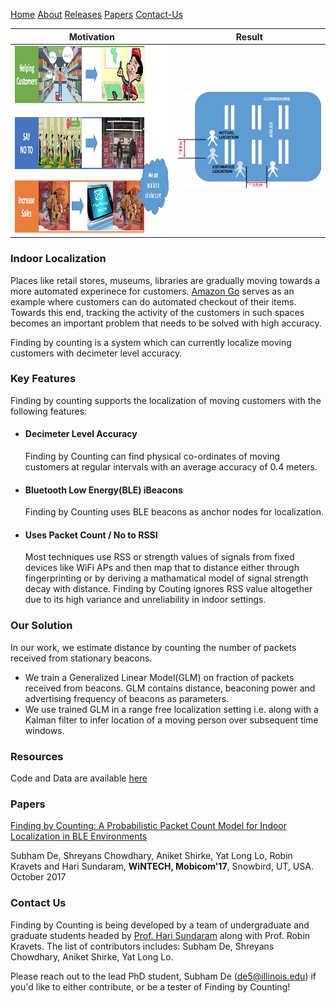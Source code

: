  [Home](#indoor-localization)  [About](#key-features)  [Releases](#releases)  [Papers](#papers)  [Contact-Us](#contact-us)


|Motivation | Result |
| ------- |-------  |
|<img src="motivation.png" width="480" height="300">  | <img src="result.png" width="480"> |

### Indoor Localization

Places like retail stores, museums, libraries are gradually moving towards a more automated experinece for customers. [Amazon Go](https://www.youtube.com/watch?v=NrmMk1Myrxc) serves as an example where customers can do automated checkout of their items. Towards this end, tracking the activity of the customers in such spaces becomes an important problem that needs to be solved with high accuracy.

Finding by counting is a system which can currently localize moving customers with decimeter level accuracy. 

### Key Features

Finding by counting supports the localization of moving customers with the following features:

*  #### Decimeter Level Accuracy 
      Finding by Counting can find physical co-ordinates of moving customers at regular intervals with an average accuracy of       0.4 meters.
*  #### Bluetooth Low Energy(BLE) iBeacons
      Finding by Counting uses BLE beacons as anchor nodes for localization.
*  #### Uses Packet Count / No to RSSI
      Most techniques use RSS or strength values of signals from fixed devices like WiFi APs and then map that to 
      distance either through fingerprinting or by deriving a mathamatical model of signal strength decay with distance.
      Finding by Couting ignores RSS value altogether due to its high variance and unreliability in indoor settings.

### Our Solution

In our work, we estimate distance by counting the number of packets received from stationary beacons. 

* We train a Generalized Linear Model(GLM) on fraction of packets received from beacons. GLM contains distance, beaconing   power and advertising frequency of beacons as parameters. 
* We use trained GLM in a range free localization setting i.e. along with a Kalman filter to infer location of a moving person over subsequent time windows. 

### Resources
                  
Code and Data are available [here](https://github.com/subham8247/FindingByCounting/tree/master) 

### Papers

[Finding by Counting: A Probabilistic Packet Count Model for Indoor Localization in BLE Environments](http://arxiv.org/abs/1708.08144)
  
Subham De, Shreyans Chowdhary, Aniket Shirke, Yat Long Lo, Robin Kravets and Hari Sundaram, **WiNTECH, Mobicom'17**, Snowbird, UT, USA. October 2017
  
### Contact Us

Finding by Counting is being developed by a team of undergraduate and graduate students headed by [Prof. Hari Sundaram](http://sundaram.cs.illinois.edu/) along with  Prof. Robin Kravets. The list of contributors includes: Subham De, Shreyans Chowdhary, Aniket Shirke, Yat Long Lo. 

Please reach out to the lead PhD student, Subham De (de5@illinois.edu) if you'd like to either contribute, or be a tester of Finding by Counting!
